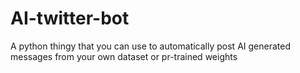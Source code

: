 # AI-twitter-bot
A python thingy that you can use to automatically post AI generated messages from your own dataset or pr-trained weights
